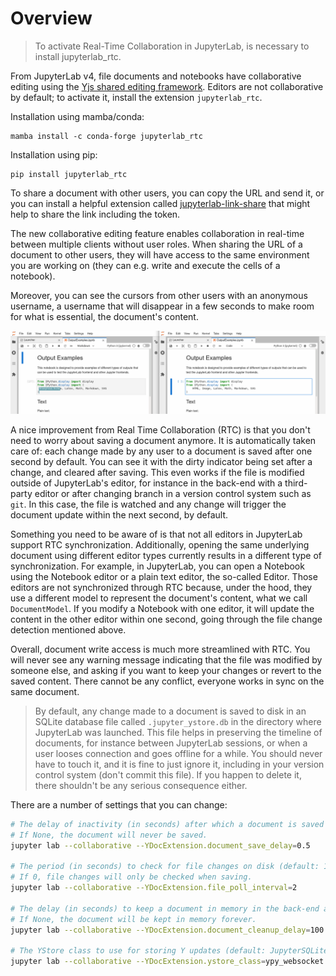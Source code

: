 # Overview

> To activate Real-Time Collaboration in JupyterLab, is necessary to install
jupyterlab_rtc.

From JupyterLab v4, file documents and notebooks have collaborative
editing using the [Yjs shared editing framework](https://github.com/yjs/yjs).
Editors are not collaborative by default; to activate it, install the extension
`jupyterlab_rtc`.

Installation using mamba/conda:

```
mamba install -c conda-forge jupyterlab_rtc
```

Installation using pip:
```
pip install jupyterlab_rtc
```

To share a document with other users, you can copy the URL and send it, or you
can install a helpful extension called
[jupyterlab-link-share](https://github.com/jupyterlab-contrib/jupyterlab-link-share)
that might help to share the link including the token.

The new collaborative editing feature enables collaboration in real-time
between multiple clients without user roles. When sharing the URL of a
document to other users, they will have access to the same environment you
are working on (they can e.g. write and execute the cells of a notebook).

Moreover, you can see the cursors from other users with an anonymous
username, a username that will disappear in a few seconds to make room
for what is essential, the document's content.

![Shared cursors](images/rtc_shared_cursors.png)

A nice improvement from Real Time Collaboration (RTC) is that you don't need to worry
about saving a document anymore. It is automatically taken care of: each change made by
any user to a document is saved after one second by default. You can see it with the dirty indicator
being set after a change, and cleared after saving. This even works if the file is modified
outside of JupyterLab's editor, for instance in the back-end with a third-party editor or
after changing branch in a version control system such as `git`. In this case, the file is
watched and any change will trigger the document update within the next second, by default.

Something you need to be aware of is that not all editors in JupyterLab support RTC
synchronization. Additionally, opening the same underlying document using different editor
types currently results in a different type of synchronization.
For example, in JupyterLab, you can open a Notebook using the Notebook
editor or a plain text editor, the so-called Editor. Those editors are
not synchronized through RTC because, under the hood, they use a different model to
represent the document's content, what we call `DocumentModel`. If you
modify a Notebook with one editor, it will update the content in the other editor within
one second, going through the file change detection mentioned above.

Overall, document write access is much more streamlined with RTC. You will never see any warning
message indicating that the file was modified by someone else, and asking if you want to keep
your changes or revert to the saved content. There cannot be any conflict, everyone works in sync
on the same document.

> By default, any change made to a document is saved to disk in an SQLite database file called
`.jupyter_ystore.db` in the directory where JupyterLab was launched. This file helps in
preserving the timeline of documents, for instance between JupyterLab sessions, or when a user
looses connection and goes offline for a while. You should never have to touch it, and it is
fine to just ignore it, including in your version control system (don't commit this file). If
you happen to delete it, there shouldn't be any serious consequence either.

There are a number of settings that you can change:

```bash
# The delay of inactivity (in seconds) after which a document is saved to disk (default: 1).
# If None, the document will never be saved.
jupyter lab --collaborative --YDocExtension.document_save_delay=0.5

# The period (in seconds) to check for file changes on disk (default: 1).
# If 0, file changes will only be checked when saving.
jupyter lab --collaborative --YDocExtension.file_poll_interval=2

# The delay (in seconds) to keep a document in memory in the back-end after all clients disconnect (default: 60).
# If None, the document will be kept in memory forever.
jupyter lab --collaborative --YDocExtension.document_cleanup_delay=100

# The YStore class to use for storing Y updates (default: JupyterSQLiteYStore).
jupyter lab --collaborative --YDocExtension.ystore_class=ypy_websocket.ystore.TempFileYStore
```
